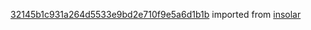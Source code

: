 [32145b1c931a264d5533e9bd2e710f9e5a6d1b1b](https://github.com/insolar/insolar/commit/32145b1c931a264d5533e9bd2e710f9e5a6d1b1b) imported from [insolar](https://github.com/insolar/insolar)
